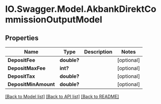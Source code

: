 # IO.Swagger.Model.AkbankDirektCommissionOutputModel
## Properties

Name | Type | Description | Notes
------------ | ------------- | ------------- | -------------
**DepositFee** | **double?** |  | [optional] 
**DepositMaxFee** | **int?** |  | [optional] 
**DepositTax** | **double?** |  | [optional] 
**DepositMinAmount** | **double?** |  | [optional] 

[[Back to Model list]](../README.md#documentation-for-models) [[Back to API list]](../README.md#documentation-for-api-endpoints) [[Back to README]](../README.md)

